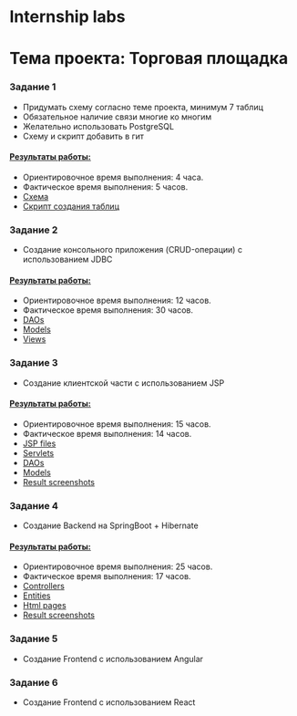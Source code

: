 # Internship labs 
# **Тема проекта: Торговая площадка**

### Задание 1
- Придумать схему согласно теме проекта, минимум 7 таблиц
- Обязательное наличие связи многие ко многим
- Желательно использовать PostgreSQL
- Схему и скрипт добавить в гит

#### <a href="https://github.com/Vlad-Tam/marketplace/tree/main/task1">Результаты работы:</a>
- Ориентировочное время выполнения: 4 часа.
- Фактическое время выполнения: 5 часов.
- <a href="https://github.com/Vlad-Tam/marketplace/tree/main/task1/marketplace.png">Cхема</a>
- <a href="https://github.com/Vlad-Tam/marketplace/tree/main/task1/creating_script.sql">Скрипт создания таблиц</a>

  
### Задание 2
- Создание консольного приложения (CRUD-операции) с использованием JDBC

#### <a href="https://github.com/Vlad-Tam/marketplace/tree/main/task2">Результаты работы:</a>
- Ориентировочное время выполнения: 12 часов.
- Фактическое время выполнения: 30 часов.
- <a href="https://github.com/Vlad-Tam/marketplace/tree/main/task2/src/main/java/com/vladtam/marketplace/dao">DAOs</a>
- <a href="https://github.com/Vlad-Tam/marketplace/tree/main/task2/src/main/java/com/vladtam/marketplace/models">Models</a>
- <a href="https://github.com/Vlad-Tam/marketplace/tree/main/task2/src/main/java/com/vladtam/marketplace/views">Views</a>

  
### Задание 3
- Создание клиентской части с использованием JSP

#### <a href="https://github.com/Vlad-Tam/marketplace/tree/main/task3">Результаты работы:</a>
- Ориентировочное время выполнения: 15 часов.
- Фактическое время выполнения: 14 часов.
- <a href="https://github.com/Vlad-Tam/marketplace/tree/main/task3/src/main/webapp/WEB-INF">JSP files</a>
- <a href="https://github.com/Vlad-Tam/marketplace/tree/main/task3/src/main/java/com/vladtam/jspapplication/servlets">Servlets</a>
- <a href="https://github.com/Vlad-Tam/marketplace/tree/main/task3/src/main/java/com/vladtam/jspapplication/daos">DAOs</a>
- <a href="https://github.com/Vlad-Tam/marketplace/tree/main/task3/src/main/java/com/vladtam/jspapplication/models">Models</a>
- <a href="https://github.com/Vlad-Tam/marketplace/tree/main/task3/results">Result screenshots</a>

  
### Задание 4
- Создание Backend на SpringBoot + Hibernate

#### <a href="https://github.com/Vlad-Tam/marketplace/tree/main/task4">Результаты работы:</a>
- Ориентировочное время выполнения: 25 часов.
- Фактическое время выполнения: 17 часов.
- <a href="https://github.com/Vlad-Tam/marketplace/tree/main/task4/src/main/java/com/vladtam/springboot/controllers">Controllers</a>
- <a href="https://github.com/Vlad-Tam/marketplace/tree/main/task4/src/main/java/com/vladtam/springboot/entities">Entities</a>
- <a href="https://github.com/Vlad-Tam/marketplace/tree/main/task4/src/main/resources/templates">Html pages</a>
- <a href="https://github.com/Vlad-Tam/marketplace/tree/main/task4/results">Result screenshots</a>

  
### Задание 5
- Создание Frontend с использованием Angular


### Задание 6
- Создание Frontend с использованием React

